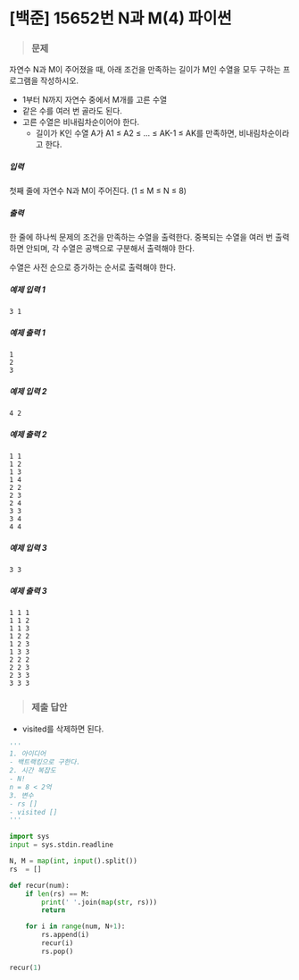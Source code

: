 # [백준] 15652번 N과 M(4) 파이썬

> ### 문제

자연수 N과 M이 주어졌을 때, 아래 조건을 만족하는 길이가 M인 수열을 모두 구하는 프로그램을 작성하시오.

- 1부터 N까지 자연수 중에서 M개를 고른 수열
- 같은 수를 여러 번 골라도 된다.
- 고른 수열은 비내림차순이어야 한다.
  - 길이가 K인 수열 A가 A1 ≤ A2 ≤ ... ≤ AK-1 ≤ AK를 만족하면, 비내림차순이라고 한다.

##### 입력

첫째 줄에 자연수 N과 M이 주어진다. (1 ≤ M ≤ N ≤ 8)

##### 출력

한 줄에 하나씩 문제의 조건을 만족하는 수열을 출력한다. 중복되는 수열을 여러 번 출력하면 안되며, 각 수열은 공백으로 구분해서 출력해야 한다.

수열은 사전 순으로 증가하는 순서로 출력해야 한다.

##### 예제 입력 1

```
3 1
```

##### 예제 출력 1

```
1
2
3
```

##### 예제 입력 2

```
4 2
```

##### 예제 출력 2

```
1 1
1 2
1 3
1 4
2 2
2 3
2 4
3 3
3 4
4 4
```

##### 예제 입력 3

```
3 3
```

##### 예제 출력 3

```
1 1 1
1 1 2
1 1 3
1 2 2
1 2 3
1 3 3
2 2 2
2 2 3
2 3 3
3 3 3
```

> ### 제출 답안

- visited를 삭제하면 된다.

```python
'''
1. 아이디어
- 백트랙킹으로 구한다.
2. 시간 복잡도
- N!
n = 8 < 2억
3. 변수
- rs []
- visited []
'''

import sys
input = sys.stdin.readline

N, M = map(int, input().split())
rs  = []

def recur(num):
    if len(rs) == M:
        print(' '.join(map(str, rs)))
        return

    for i in range(num, N+1):
        rs.append(i)
        recur(i)
        rs.pop()

recur(1)
```

